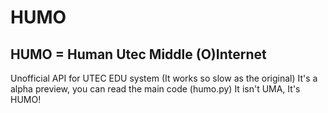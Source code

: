 # HUMO
## HUMO = Human Utec Middle (O)Internet
Unofficial API for UTEC EDU system (It works so slow as the original)
It's a alpha preview, you can read the main code (humo.py)
It isn't UMA, It's HUMO!
